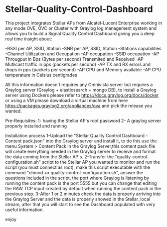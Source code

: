# Stellar-Quality-Control-Dashboard
This project integrates Stellar APs from Alcatel-Lucent Enterprise working in any mode OVE, OVC or Cluster with Graylog log management system and allows you to build a Signal Quality Control Dashboard giving you a deep real time insight about:

-RSSI per AP, SSID, Station
-SNR per AP, SSID, Station
-Stations capabilities
-Channel Utilization and Occupation
-AP occupation
-SSID occupation
-AP Througput in Bps (Bytes per second) Transmited and Received
-AP Mutlicast traffic in pps (packets per second)
-AP TX and RX errors and drops in pps (packets per second)
-AP CPU and Memory available
-AP CPU temperature in Celsius centigrades

All this information doesn't requires any Omnivista server but requires a Graylog server (Graylog + elasticsearch + mongo DB), to install a Graylog server using Dockers please refer to https://docs.graylog.org/docs/docker or using a VM please download a virtual machine from here https://packages.graylog2.org/appliances/ova and pick the release you wanted.

Pre-Requisites:
1- having the Stellar AP's root password
2- A graylog server properly installed and running

Installation process
1-Upload the "Stellar Quality Control Dashboard - Content pack.json" into the Graylog server and install it, to do this use the menu System > Content Pack in the Graylog Server,this content pack file will create everything needed in the Graylog server to receive and format the data coming from the Stellar AP's.
2-Transfer the "quality-control-configuration.sh" script to the Stellar AP you wanted to monitor and run the script (you must connect as root), make this script executable with the command "chmod +x quality-control-configuration.sh", answer the questions included in the script, the port where Graylog is listening by running the content pack is the port 5555 but you can change that editing the RAW TCP input created by default when running the content pack in the previous step.
3-After 1 or 2 minutes check the data is properly arriving into the Graylog Server and the data is properly showed in the Stellar_local stream, after that you will start to see the Dashboard populated with very useful information.

enjoy
